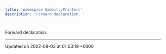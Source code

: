 ```yaml
---
title: 'namespace Gambit::Printers'
description: 'Forward declaration. '

---
```







Forward declaration. 






-------------------------------

Updated on 2022-08-03 at 01:03:19 +0000